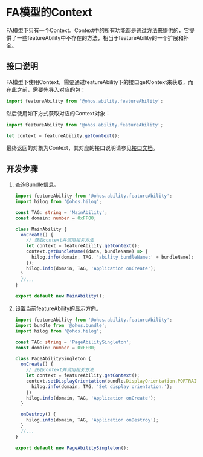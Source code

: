 # FA模型的Context


FA模型下只有一个Context。Context中的所有功能都是通过方法来提供的，它提供了一些featureAbility中不存在的方法，相当于featureAbility的一个扩展和补全。


## 接口说明

FA模型下使用Context，需要通过featureAbility下的接口getContext来获取，而在此之前，需要先导入对应的包：


```ts
import featureAbility from '@ohos.ability.featureAbility';
```

然后使用如下方式获取对应的Context对象：


```ts
import featureAbility from '@ohos.ability.featureAbility';

let context = featureAbility.getContext();
```

最终返回的对象为Context，其对应的接口说明请参见[接口文档](../reference/apis-ability-kit/js-apis-inner-app-context.md)。


## 开发步骤

1. 查询Bundle信息。
   
    ```ts
    import featureAbility from '@ohos.ability.featureAbility';
    import hilog from '@ohos.hilog';
    
    const TAG: string = 'MainAbility';
    const domain: number = 0xFF00;
    
    class MainAbility {
      onCreate() {
        // 获取context并调用相关方法
        let context = featureAbility.getContext();
        context.getBundleName((data, bundleName) => {
          hilog.info(domain, TAG, 'ability bundleName:' + bundleName);
        });
        hilog.info(domain, TAG, 'Application onCreate');
      }
      //...
    }
    
    export default new MainAbility();
    ```
   
2. 设置当前featureAbility的显示方向。
   
    ```ts
    import featureAbility from '@ohos.ability.featureAbility';
    import bundle from '@ohos.bundle';
    import hilog from '@ohos.hilog';
    
    const TAG: string = 'PageAbilitySingleton';
    const domain: number = 0xFF00;
    
    class PageAbilitySingleton {
      onCreate() {
        // 获取context并调用相关方法
        let context = featureAbility.getContext();
        context.setDisplayOrientation(bundle.DisplayOrientation.PORTRAIT).then(() => {
          hilog.info(domain, TAG, 'Set display orientation.');
        })
        hilog.info(domain, TAG, 'Application onCreate');
      }
    
      onDestroy() {
        hilog.info(domain, TAG, 'Application onDestroy');
      }
      //...  
    }
    
    export default new PageAbilitySingleton();
    ```
